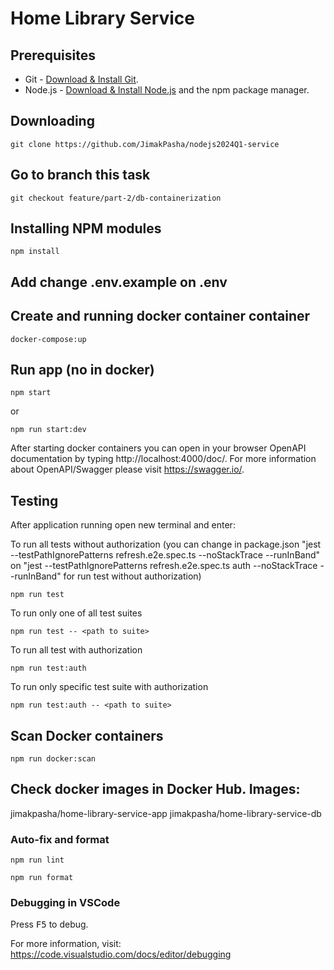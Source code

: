 # Home Library Service

## Prerequisites

- Git - [Download & Install Git](https://git-scm.com/downloads).
- Node.js - [Download & Install Node.js](https://nodejs.org/en/download/) and the npm package manager.

## Downloading

```
git clone https://github.com/JimakPasha/nodejs2024Q1-service
```

## Go to branch this task

```
git checkout feature/part-2/db-containerization
```

## Installing NPM modules

```
npm install
```

## Add change .env.example on .env

## Create and running docker container container

```
docker-compose:up
```

## Run app (no in docker)

```
npm start
```
or
```
npm run start:dev
```

After starting docker containers you can open in your browser OpenAPI documentation by typing http://localhost:4000/doc/.
For more information about OpenAPI/Swagger please visit https://swagger.io/.

## Testing

After application running open new terminal and enter:

To run all tests without authorization (you can change in package.json "jest --testPathIgnorePatterns refresh.e2e.spec.ts --noStackTrace --runInBand" on "jest --testPathIgnorePatterns refresh.e2e.spec.ts auth --noStackTrace --runInBand" for run test without authorization)

```
npm run test
```

To run only one of all test suites

```
npm run test -- <path to suite>
```

To run all test with authorization

```
npm run test:auth
```

To run only specific test suite with authorization

```
npm run test:auth -- <path to suite>
```

## Scan Docker containers

```
npm run docker:scan
```

## Check docker images in Docker Hub. Images:

jimakpasha/home-library-service-app
jimakpasha/home-library-service-db

### Auto-fix and format

```
npm run lint
```

```
npm run format
```

### Debugging in VSCode

Press <kbd>F5</kbd> to debug.

For more information, visit: https://code.visualstudio.com/docs/editor/debugging
